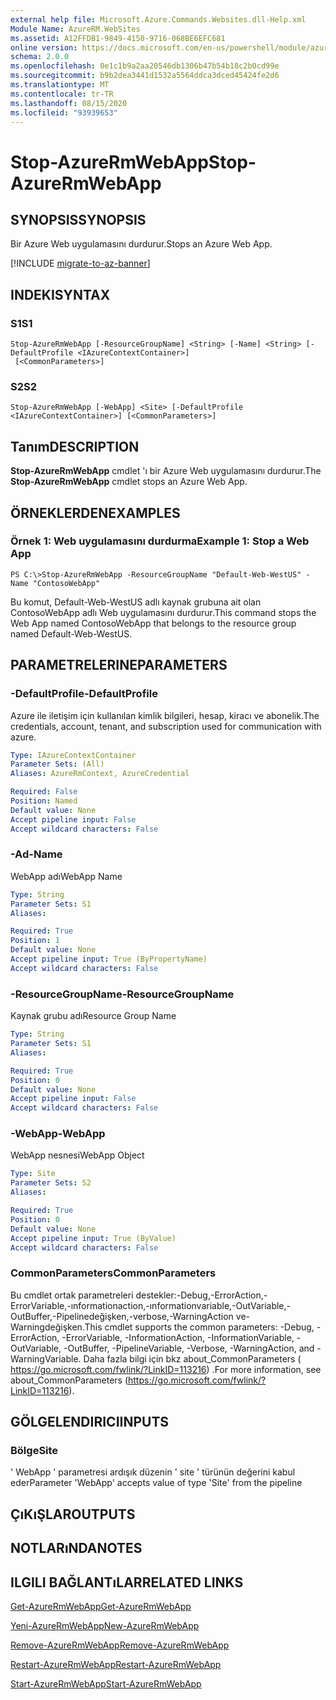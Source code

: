 ```yaml
---
external help file: Microsoft.Azure.Commands.Websites.dll-Help.xml
Module Name: AzureRM.WebSites
ms.assetid: A12FFDB1-9849-4150-9716-068BE6EFC681
online version: https://docs.microsoft.com/en-us/powershell/module/azurerm.websites/stop-azurermwebapp
schema: 2.0.0
ms.openlocfilehash: 0e1c1b9a2aa20546db1306b47b54b18c2b0cd99e
ms.sourcegitcommit: b9b2dea3441d1532a5564ddca3dced45424fe2d6
ms.translationtype: MT
ms.contentlocale: tr-TR
ms.lasthandoff: 08/15/2020
ms.locfileid: "93939653"
---
```

# <span data-ttu-id="139af-101">Stop-AzureRmWebApp</span><span class="sxs-lookup"><span data-stu-id="139af-101">Stop-AzureRmWebApp</span></span>

## <span data-ttu-id="139af-102">SYNOPSIS</span><span class="sxs-lookup"><span data-stu-id="139af-102">SYNOPSIS</span></span>
<span data-ttu-id="139af-103">Bir Azure Web uygulamasını durdurur.</span><span class="sxs-lookup"><span data-stu-id="139af-103">Stops an Azure Web App.</span></span>

[!INCLUDE [migrate-to-az-banner](../../includes/migrate-to-az-banner.md)]

## <span data-ttu-id="139af-104">INDEKI</span><span class="sxs-lookup"><span data-stu-id="139af-104">SYNTAX</span></span>

### <span data-ttu-id="139af-105">S1</span><span class="sxs-lookup"><span data-stu-id="139af-105">S1</span></span>
```
Stop-AzureRmWebApp [-ResourceGroupName] <String> [-Name] <String> [-DefaultProfile <IAzureContextContainer>]
 [<CommonParameters>]
```

### <span data-ttu-id="139af-106">S2</span><span class="sxs-lookup"><span data-stu-id="139af-106">S2</span></span>
```
Stop-AzureRmWebApp [-WebApp] <Site> [-DefaultProfile <IAzureContextContainer>] [<CommonParameters>]
```

## <span data-ttu-id="139af-107">Tanım</span><span class="sxs-lookup"><span data-stu-id="139af-107">DESCRIPTION</span></span>
<span data-ttu-id="139af-108">**Stop-AzureRmWebApp** cmdlet 'ı bir Azure Web uygulamasını durdurur.</span><span class="sxs-lookup"><span data-stu-id="139af-108">The **Stop-AzureRmWebApp** cmdlet stops an Azure Web App.</span></span>

## <span data-ttu-id="139af-109">ÖRNEKLERDEN</span><span class="sxs-lookup"><span data-stu-id="139af-109">EXAMPLES</span></span>

### <span data-ttu-id="139af-110">Örnek 1: Web uygulamasını durdurma</span><span class="sxs-lookup"><span data-stu-id="139af-110">Example 1: Stop a Web App</span></span>
```
PS C:\>Stop-AzureRmWebApp -ResourceGroupName "Default-Web-WestUS" -Name "ContosoWebApp"
```

<span data-ttu-id="139af-111">Bu komut, Default-Web-WestUS adlı kaynak grubuna ait olan ContosoWebApp adlı Web uygulamasını durdurur.</span><span class="sxs-lookup"><span data-stu-id="139af-111">This command stops the Web App named ContosoWebApp that belongs to the resource group named Default-Web-WestUS.</span></span>

## <span data-ttu-id="139af-112">PARAMETRELERINE</span><span class="sxs-lookup"><span data-stu-id="139af-112">PARAMETERS</span></span>

### <span data-ttu-id="139af-113">-DefaultProfile</span><span class="sxs-lookup"><span data-stu-id="139af-113">-DefaultProfile</span></span>
<span data-ttu-id="139af-114">Azure ile iletişim için kullanılan kimlik bilgileri, hesap, kiracı ve abonelik.</span><span class="sxs-lookup"><span data-stu-id="139af-114">The credentials, account, tenant, and subscription used for communication with azure.</span></span>

```yaml
Type: IAzureContextContainer
Parameter Sets: (All)
Aliases: AzureRmContext, AzureCredential

Required: False
Position: Named
Default value: None
Accept pipeline input: False
Accept wildcard characters: False
```

### <span data-ttu-id="139af-115">-Ad</span><span class="sxs-lookup"><span data-stu-id="139af-115">-Name</span></span>
<span data-ttu-id="139af-116">WebApp adı</span><span class="sxs-lookup"><span data-stu-id="139af-116">WebApp Name</span></span>

```yaml
Type: String
Parameter Sets: S1
Aliases: 

Required: True
Position: 1
Default value: None
Accept pipeline input: True (ByPropertyName)
Accept wildcard characters: False
```

### <span data-ttu-id="139af-117">-ResourceGroupName</span><span class="sxs-lookup"><span data-stu-id="139af-117">-ResourceGroupName</span></span>
<span data-ttu-id="139af-118">Kaynak grubu adı</span><span class="sxs-lookup"><span data-stu-id="139af-118">Resource Group Name</span></span>

```yaml
Type: String
Parameter Sets: S1
Aliases: 

Required: True
Position: 0
Default value: None
Accept pipeline input: False
Accept wildcard characters: False
```

### <span data-ttu-id="139af-119">-WebApp</span><span class="sxs-lookup"><span data-stu-id="139af-119">-WebApp</span></span>
<span data-ttu-id="139af-120">WebApp nesnesi</span><span class="sxs-lookup"><span data-stu-id="139af-120">WebApp Object</span></span>

```yaml
Type: Site
Parameter Sets: S2
Aliases: 

Required: True
Position: 0
Default value: None
Accept pipeline input: True (ByValue)
Accept wildcard characters: False
```

### <span data-ttu-id="139af-121">CommonParameters</span><span class="sxs-lookup"><span data-stu-id="139af-121">CommonParameters</span></span>
<span data-ttu-id="139af-122">Bu cmdlet ortak parametreleri destekler:-Debug,-ErrorAction,-ErrorVariable,-ınformationaction,-ınformationvariable,-OutVariable,-OutBuffer,-Pipelinedeğişken,-verbose,-WarningAction ve-Warningdeğişken.</span><span class="sxs-lookup"><span data-stu-id="139af-122">This cmdlet supports the common parameters: -Debug, -ErrorAction, -ErrorVariable, -InformationAction, -InformationVariable, -OutVariable, -OutBuffer, -PipelineVariable, -Verbose, -WarningAction, and -WarningVariable.</span></span> <span data-ttu-id="139af-123">Daha fazla bilgi için bkz about_CommonParameters ( https://go.microsoft.com/fwlink/?LinkID=113216) .</span><span class="sxs-lookup"><span data-stu-id="139af-123">For more information, see about_CommonParameters (https://go.microsoft.com/fwlink/?LinkID=113216).</span></span>

## <span data-ttu-id="139af-124">GÖLGELENDIRICI</span><span class="sxs-lookup"><span data-stu-id="139af-124">INPUTS</span></span>

### <span data-ttu-id="139af-125">Bölge</span><span class="sxs-lookup"><span data-stu-id="139af-125">Site</span></span>
<span data-ttu-id="139af-126">' WebApp ' parametresi ardışık düzenin ' site ' türünün değerini kabul eder</span><span class="sxs-lookup"><span data-stu-id="139af-126">Parameter 'WebApp' accepts value of type 'Site' from the pipeline</span></span>

## <span data-ttu-id="139af-127">ÇıKıŞLAR</span><span class="sxs-lookup"><span data-stu-id="139af-127">OUTPUTS</span></span>

## <span data-ttu-id="139af-128">NOTLARıNDA</span><span class="sxs-lookup"><span data-stu-id="139af-128">NOTES</span></span>

## <span data-ttu-id="139af-129">ILGILI BAĞLANTıLAR</span><span class="sxs-lookup"><span data-stu-id="139af-129">RELATED LINKS</span></span>

[<span data-ttu-id="139af-130">Get-AzureRmWebApp</span><span class="sxs-lookup"><span data-stu-id="139af-130">Get-AzureRmWebApp</span></span>](./Get-AzureRmWebApp.md)

[<span data-ttu-id="139af-131">Yeni-AzureRmWebApp</span><span class="sxs-lookup"><span data-stu-id="139af-131">New-AzureRmWebApp</span></span>](./New-AzureRmWebApp.md)

[<span data-ttu-id="139af-132">Remove-AzureRmWebApp</span><span class="sxs-lookup"><span data-stu-id="139af-132">Remove-AzureRmWebApp</span></span>](./Remove-AzureRmWebApp.md)

[<span data-ttu-id="139af-133">Restart-AzureRmWebApp</span><span class="sxs-lookup"><span data-stu-id="139af-133">Restart-AzureRmWebApp</span></span>](./Restart-AzureRmWebApp.md)

[<span data-ttu-id="139af-134">Start-AzureRmWebApp</span><span class="sxs-lookup"><span data-stu-id="139af-134">Start-AzureRmWebApp</span></span>](./Start-AzureRmWebApp.md)


